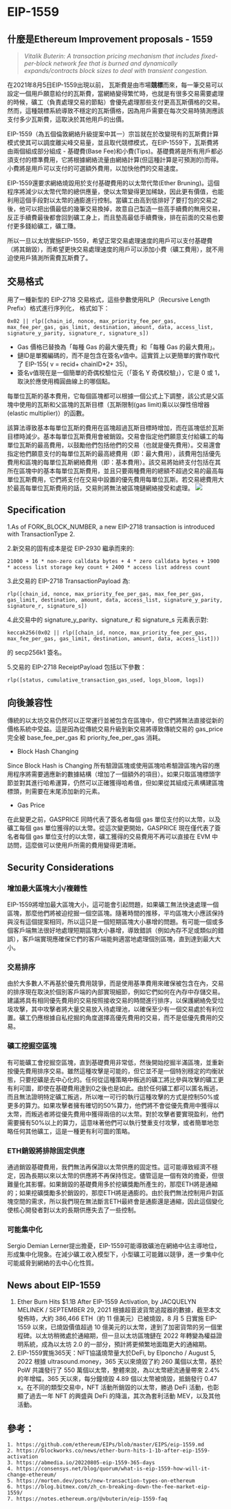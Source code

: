 # EIP-1559

## 什麼是Ethereum Improvement proposals - 1559

>*Vitalik Buterin: A transaction pricing mechanism that includes fixed-per-block network fee that is burned and dynamically expands/contracts block sizes to deal with transient congestion.*

在2021年8月5日EIP-1559出現以前， 瓦斯費是由市場**競標**而來，每一筆交易可以設定一個用戶願意給付的瓦斯費，當網絡變得繁忙時，也就是有很多交易需要處理的時候，礦工（負責處理交易的節點）會優先處理那些支付更高瓦斯價格的交易。然而，這種競標系統導致不穩定的瓦斯價格，因為用戶需要在每次交易時猜測應該支付多少瓦斯費，這取決於其他用戶的出價。

EIP-1559（為五個倫敦網絡升級提案中其一）宗旨就在於改變現有的瓦斯費計算模式使其可以調度離尖峰交易量，並且取代競標模式，在EIP-1559下，瓦斯費將由兩個組成部分組成 - 基礎費(Base Fee)和小費(Tips)。基礎費將是所有用戶都必須支付的標準費用，它將根據網絡流量由網絡計算(但這種計算是可預測的)而得。小費將是用戶可以支付的可選額外費用，以加快他們的交易速度。

EIP-1559還要求網絡燒毀用於支付基礎費用的以太幣代幣(Ether Bruning)。這個程序將減少以太幣代幣的總供應量，使以太幣變得更加稀缺，因此更有價值，也能利用這個手段對以太幣的通膨進行控制。當礦工由高到低排好了要打包的交易之後，他可以把出價最低的幾筆交易換掉，故意自己製造一些高手續費的無用交易，反正手續費最後都會回到礦工身上，而且墊高最低手續費後，排在前面的交易也要付更多錢給礦工，礦工賺。

所以一旦以太坊實施EIP-1559，希望正常交易處理速度的用戶可以支付基礎費（將其銷毀），而希望更快交易處理速度的用戶可以添加小費（礦工費用），就不用迫使用戶猜測所需費瓦斯費了。

## 交易格式
用了一種新型的 EIP-2718 交易格式，這些參數使用RLP（Recursive Length Prefix）格式進行序列化， 格式如下： 

	0x02 || rlp([chain_id, nonce, max_priority_fee_per_gas, max_fee_per_gas, gas_limit, destination, amount, data, access_list, signature_y_parity, signature_r, signature_s])
- Gas 價格已替換為「每種 Gas 的最大優先費」和「每種 Gas 的最大費用」。
- 鏈ID是單獨編碼的，而不是包含在簽名v值中。這實質上以更簡單的實作取代了 EIP-155( v = recid+ chainID*2+ 35)。
- 簽名v值現在是一個簡單的奇偶校驗位元（「簽名 Y 奇偶校驗」），它是 0 或 1，取決於應使用橢圓曲線上的哪個點。

每單位瓦斯的基本費用，它每個區塊都可以根據一個公式上下調整，該公式是父區塊中使用的瓦斯和父區塊的瓦斯目標（瓦斯限制(gas limit)乘以以彈性倍增器(elastic multiplier)）的函數。

該算法導致基本每單位瓦斯的費用在區塊超過瓦斯目標時增加，而在區塊低於瓦斯目標時減少。基本每單位瓦斯費用會被銷毀。交易會指定他們願意支付給礦工的每單位瓦斯的最高費用，以鼓勵他們包括他們的交易（也就是優先費用）。交易還會指定他們願意支付的每單位瓦斯的最高總費用（即：最大費用），該費用包括優先費用和區塊的每單位瓦斯網絡費用（即：基本費用）。該交易將始終支付包括在其所在區塊中的基本每單位瓦斯費用，並且只要兩種費用的總額不超過交易的最高每單位瓦斯費用，它們將支付在交易中設置的優先費用每單位瓦斯。若交易總費用大於最高每單位瓦斯費用的話，交易則將無法被區塊鏈網絡接受和處理。
![](https://blog.bitmex.com/wp-content/uploads/2021/05/Screenshot-2021-05-11-at-13.21.34-1024x512.png)


## Specification

1.As of FORK_BLOCK_NUMBER, a new EIP-2718 transaction is introduced with TransactionType 2.

2.新交易的固有成本是從 EIP-2930 繼承而來的:

	21000 + 16 * non-zero calldata bytes + 4 * zero calldata bytes + 1900 * access list storage key count + 2400 * access list address count

3.此交易的 EIP-2718 TransactionPayload 為:

	rlp([chain_id, nonce, max_priority_fee_per_gas, max_fee_per_gas, gas_limit, destination, amount, data, access_list, signature_y_parity, signature_r, signature_s])

4.此交易中的 signature_y_parity、signature_r 和 signature_s 元素表示對:

	keccak256(0x02 || rlp([chain_id, nonce, max_priority_fee_per_gas, max_fee_per_gas, gas_limit, destination, amount, data, access_list])) 
 的 secp256k1 簽名。

5.交易的 EIP-2718 ReceiptPayload 包括以下參數：

	rlp([status, cumulative_transaction_gas_used, logs_bloom, logs])

## 向後兼容性
傳統的以太坊交易仍然可以正常運行並被包含在區塊中，但它們將無法直接從新的價格系統中受益。這是因為從傳統交易升級到新交易將導致傳統交易的 gas_price 完全被 base_fee_per_gas 和 priority_fee_per_gas 消耗。
- Block Hash Changing
  
Since Block Hash is Changing 所有驗證區塊或使用區塊哈希驗證區塊內容的應用程序將需要適應新的數據結構（增加了一個額外的項目）。如果只取區塊標頭字節並對其進行哈希運算，仍然可以正確獲得哈希值，但如果從其組成元素構建區塊標頭，則需要在末尾添加新的元素。
- Gas Price
  
在此變更之前，GASPRICE 同時代表了簽名者每個 gas 單位支付的以太幣，以及礦工每個 gas 單位獲得的以太幣。從這次變更開始，GASPRICE 現在僅代表了簽名者每個 gas 單位支付的以太幣，礦工獲得的交易費用不再可以直接在 EVM 中訪問，這麼做可以使用戶所需的費用變得更清晰。

## Security Considerations
### 增加最大區塊大小/複雜性
EIP-1559將增加最大區塊大小，這可能會引起問題，如果礦工無法快速處理一個區塊，那麼他們將被迫挖掘一個空區塊。隨著時間的推移，平均區塊大小應該保持與沒有這個提案相同，所以這只是一個短期區塊大小暴增的問題。有可能一個或多個客戶端無法很好地處理短期區塊大小暴增，導致錯誤（例如內存不足或類似的錯誤），客戶端實現應確保它們的客戶端能夠適當地處理個別區塊，直到達到最大大小。

### 交易排序
由於大多數人不再基於優先費用競爭，而是使用基準費用來確保被包含在內，交易的排序現在取決於個別客戶端的內部實現細節，例如它們如何在內存中存儲交易。建議將具有相同優先費用的交易按照接收交易的時間進行排序，以保護網絡免受垃圾攻擊，其中攻擊者將大量交易放入待處理池，以確保至少有一個交易處於有利位置。礦工仍應根據自私挖掘的角度選擇高優先費用的交易，而不是低優先費用的交易。

### 礦工挖掘空區塊
有可能礦工會挖掘空區塊，直到基礎費用非常低，然後開始挖掘半滿區塊，並重新按優先費用排序交易。雖然這種攻擊是可能的，但它並不是一個特別穩定的均衡狀態，只要挖礦是去中心化的。任何從這種策略中叛逃的礦工將比參與攻擊的礦工更有利可圖，即使在基礎費用達到0之後也是如此。由於任何礦工都可以匿名叛逃，而且無法證明特定礦工叛逃，所以唯一可行的執行這種攻擊的方式是控制50%或更多的算力。如果攻擊者擁有確切的50%算力，他們將不會從優先費用中獲得以太幣，而叛逃者將從優先費用中獲得兩倍的以太幣。對於攻擊者要實現盈利，他們需要擁有50%以上的算力，這意味著他們可以執行雙重支付攻擊，或者簡單地忽略任何其他礦工，這是一種更有利可圖的策略。

### ETH銷毀將排除固定供應
通過銷毀基礎費用，我們無法再保證以太幣供應的固定性。這可能導致經濟不穩定，因為長期以來以太幣的供應將不再保持恆定。儘管這是一個有效的擔憂，但很難量化其影響。如果銷毀的基礎費用多於挖礦獎勵所產生的，那麼ETH將是通縮的；如果挖礦獎勵多於銷毀的，那麼ETH將是通膨的。由於我們無法控制用戶對區塊空間的需求，所以我們現在無法斷言ETH最終會是通膨還是通縮，因此這個變化使核心開發者對以太的長期供應失去了一些控制。

### 可能集中化
Sergio Demian Lerner提出擔憂，EIP-1559可能導致礦池在網絡中佔主導地位，形成集中化現象。在減少礦工收入模型下，小型礦工可能難以競爭，進一步集中化可能威脅到網絡的去中心化性質。

## News about EIP-1559
1. Ether Burn Hits $1.1B After EIP-1559 Activation, by JACQUELYN MELINEK / SEPTEMBER 29, 2021
根據超音波貨幣追蹤器的數據，截至本文發佈時，大約 386,466 ETH（約 11 億美元）已被燒毀，8 月 5 日實施 EIP-1559 以來，已燒毀價值超過 10 億美元的以太幣，達到了加密貨幣的另一個里程碑。以太坊稍微處於通縮期，但一旦以太坊區塊鏈在 2022 年轉變為權益證明系統，成為以太坊 2.0 的一部分，預計將更頻繁地面臨更大的通縮期。
2. EIP-1559實施365天：NFT協議燒幣量大於DeFi, by Elponcho / August 5, 2022
根據 ultrasound.money，365 天以來燒毀了約 260 萬個以太幣，基於 PoW 共識發行了 550 萬個以太幣，整體來說，為以太幣總流通量帶來 2.4% 的年增幅，365 天以來，每分鐘燒毀 4.89 個以太幣被燒毀，抵銷發行 0.47 x。在不同的類型交易中，NFT 活動所銷毀的以太幣，勝過 DeFi 活動，也彰顯了過去一年 NFT 的興盛與 DeFi 的降溫，其次為套利活動 MEV，以及其他活動。

## 參考：
	1. https://github.com/ethereum/EIPs/blob/master/EIPS/eip-1559.md
	2. https://blockworks.co/news/ether-burn-hits-1-1b-after-eip-1559-activation
	3. https://abmedia.io/20220805-eip-1559-365-days
	4. https://consensys.net/blog/quorum/what-is-eip-1559-how-will-it-change-ethereum/
	5. https://morten.dev/posts/new-transaction-types-on-ethereum
	6. https://blog.bitmex.com/zh_cn-breaking-down-the-fee-market-eip-1559/
	7. https://notes.ethereum.org/@vbuterin/eip-1559-faq






